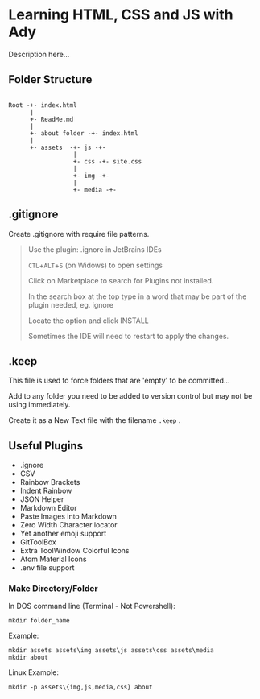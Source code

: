 # Learning HTML, CSS and JS with Ady

 Description here...
 
## Folder Structure
```text

Root -+- index.html
      |
      +- ReadMe.md
      |
      +- about folder -+- index.html
      |
      +- assets  -+- js -+-
                  |
                  +- css -+- site.css
                  |
                  +- img -+-
                  |
                  +- media -+-
```


## .gitignore
Create .gitignore with require file patterns.
> Use the plugin: .ignore in JetBrains IDEs
> 
>`CTL`+`ALT`+`S` (on Widows) to open settings
>
> Click on Marketplace to search for Plugins not installed.
> 
> In the search box at the top type in a word that may be part of the plugin needed, eg. ignore
>
> Locate the option and click INSTALL
> 
> Sometimes the IDE will need to restart to apply the changes.

## .keep
This file is used to force folders that are 'empty' to be committed...


Add to any folder you need to be added to version control but may not be using immediately.


Create it as a New Text file with the filename `.keep` .


## Useful Plugins

- .ignore
- CSV
- Rainbow Brackets
- Indent Rainbow
- JSON Helper
- Markdown Editor
- Paste Images into Markdown
- Zero Width Character locator
- Yet another emoji support
- GitToolBox
- Extra ToolWindow Colorful Icons
- Atom Material Icons
- .env file support

### Make Directory/Folder
In DOS command line (Terminal - Not Powershell):
``` shell
mkdir folder_name
```
Example:
``` shell
mkdir assets assets\img assets\js assets\css assets\media
mkdir about
```

Linux Example:
```shell
mkdir -p assets\{img,js,media,css} about
```